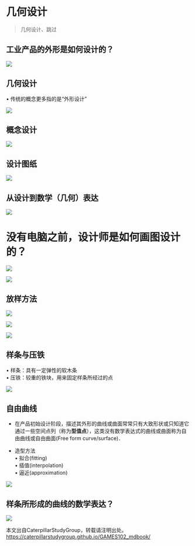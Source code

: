 # 几何设计  

>几何设计、跳过  


## 工业产品的外形是如何设计的？  

![](../assets/几何-1.png)
  

## 几何设计  

• 传统的概念更多指的是“外形设计”

![](../assets/几何-2.png) 

## 概念设计  

![](../assets/几何-3.png)   

## 设计图纸   

![](../assets/几何-4.png)  

## 从设计到数学（几何）表达    

![](../assets/几何-5.png)   


# 没有电脑之前，设计师是如何画图设计的？   
![](../assets/几何-6.png) 

![](../assets/几何-7.png) 


## 放样方法   
![](../assets/几何-8.png) 

![](../assets/几何-9.png) 

![](../assets/几何-10.png)   

## 样条与压铁   
• 样条：具有一定弹性的软木条    
• 压铁：较重的铁块，用来固定样条所经过的点    

![](../assets/几何-11.png)   

## 自由曲线  
* 在产品初始设计阶段，描述其外形的曲线或曲面常常只有大致形状或只知道它通过一些空间点列（称为**型值点**），这类没有数学表达式的曲线或曲面称为自由曲线或自由曲面(Free form curve/surface)．   

* 造型方法   
• 拟合(fitting)   
• 插值(interpolation)   
• 逼近(approximation)   

![](../assets/几何-12.png) 

## 样条所形成的曲线的数学表达？  

![](../assets/几何-13.png) 

本文出自CaterpillarStudyGroup，转载请注明出处。
https://caterpillarstudygroup.github.io/GAMES102_mdbook/
